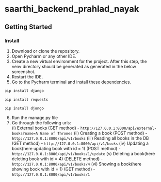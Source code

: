 # saarthi_backend_prahlad_nayak

## Getting Started

### Install
1. Download or clone the repository.
2. Open Pycharm or any other IDE.
3. Create a new virtual environment for the project. After this step, the venv directory should be generated as generated in the below screenshot. 
4. Restart the IDE.
5. Go to the Pycharm terminal and install these dependencies.
  ```bash
pip install django
```
  ```bash
pip install requests
```   
  ```bash
pip install djongo
```
6. Run the manage.py file
7. Go through the following urls: <br>
  (i) External books (GET method) - 
    ```http://127.0.0.1:8000/api/external-books?name=A Game of Thrones```
  (ii) Creating a book (POST method) - 
    ```http://127.0.0.1:8000/api/v1/books```
  (iii) Reading all books in the DB (GET method) - 
    ```http://127.0.0.1:8000/api/v1/books```
  (iv) Updating a book(here updating book with id = 1) (POST method) - 
    ```http://127.0.0.1:8000/api/v1/books/1/update```
  (v) Deleting a book(here deleting book with id = 4) (DELETE method) - 
    ```http://127.0.0.1:8000/api/v1/books/4```
  (vi) Showing a book(here showing book with id = 1) (GET method) - 
    ```http://127.0.0.1:8000/api/v1/books/1```
